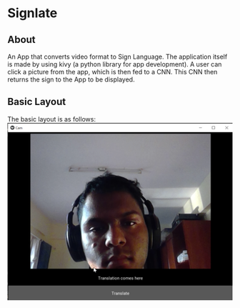 # Signlate


## About

An App that converts video format to Sign Language. The application itself is made by using kivy (a python library for app development). A user can click a picture from the app, which is then fed to a CNN. This CNN then returns the sign to the App to be displayed.

## Basic Layout

The basic layout is as follows:<br>
![Basic App Layout](https://github.com/thesuhas/Signlate/blob/main/images/app.png)
